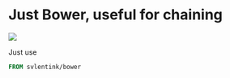 # Just Bower, useful for chaining

[![](https://images.microbadger.com/badges/image/svlentink/bower.svg)](https://microbadger.com/images/svlentink/bower "Get your own image badge on microbadger.com")

Just use
```Dockerfile
FROM svlentink/bower
```
